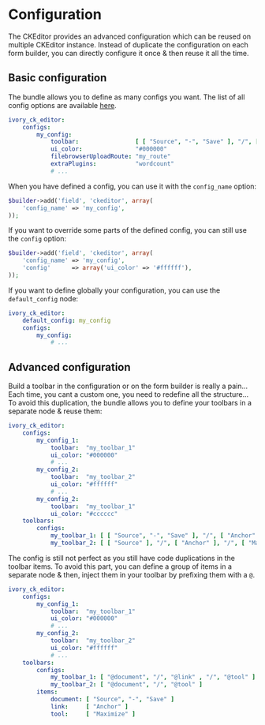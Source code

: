 # Configuration

The CKEditor provides an advanced configuration which can be reused on multiple CKEditor instance. Instead of duplicate
the configuration on each form builder, you can directly configure it once & then reuse it all the time.

## Basic configuration

The bundle allows you to define as many configs you want. The list of all config options are available
[here](http://docs.cksource.com/ckeditor_api/symbols/CKEDITOR.config.html).

``` yaml
ivory_ck_editor:
    configs:
        my_config:
            toolbar:                [ [ "Source", "-", "Save" ], "/", [ "Anchor" ], "/", [ "Maximize" ] ]
            ui_color:               "#000000"
            filebrowserUploadRoute: "my_route"
            extraPlugins:           "wordcount"
            # ...
```

When you have defined a config, you can use it with the `config_name` option:

``` php
$builder->add('field', 'ckeditor', array(
    'config_name' => 'my_config',
));
```

If you want to override some parts of the defined config, you can still use the `config` option:

``` php
$builder->add('field', 'ckeditor', array(
    'config_name' => 'my_config',
    'config'      => array('ui_color' => '#ffffff'),
));
```

If you want to define globally your configuration, you can use the `default_config` node:

``` yaml
ivory_ck_editor:
    default_config: my_config
    configs:
        my_config:
            # ...
```

## Advanced configuration

Build a toolbar in the configuration or on the form builder is really a pain... Each time, you cant a custom one, you
need to redefine all the structure... To avoid this duplication, the bundle allows you to define your toolbars in a
separate node & reuse them:

``` yaml
ivory_ck_editor:
    configs:
        my_config_1:
            toolbar:  "my_toolbar_1"
            ui_color: "#000000"
            # ...
        my_config_2:
            toolbar:  "my_toolbar_2"
            ui_color: "#ffffff"
            # ...
        my_config_2:
            toolbar:  "my_toolbar_1"
            ui_color: "#cccccc"
    toolbars:
        configs:
            my_toolbar_1: [ [ "Source", "-", "Save" ], "/", [ "Anchor" ], "/", [ "Maximize" ] ]
            my_toolbar_2: [ [ "Source" ], "/", [ "Anchor" ], "/", [ "Maximize" ] ]
```

The config is still not perfect as you still have code duplications in the toolbar items. To avoid this part, you can
define a group of items in a separate node & then, inject them in your toolbar by prefixing them with a `@`.

``` yaml
ivory_ck_editor:
    configs:
        my_config_1:
            toolbar:  "my_toolbar_1"
            ui_color: "#000000"
            # ...
        my_config_2:
            toolbar:  "my_toolbar_2"
            ui_color: "#ffffff"
            # ...
    toolbars:
        configs:
            my_toolbar_1: [ "@document", "/", "@link" , "/", "@tool" ]
            my_toolbar_2: [ "@document", "/", "@tool" ]
        items:
            document: [ "Source", "-", "Save" ]
            link:     [ "Anchor" ]
            tool:     [ "Maximize" ]
```
